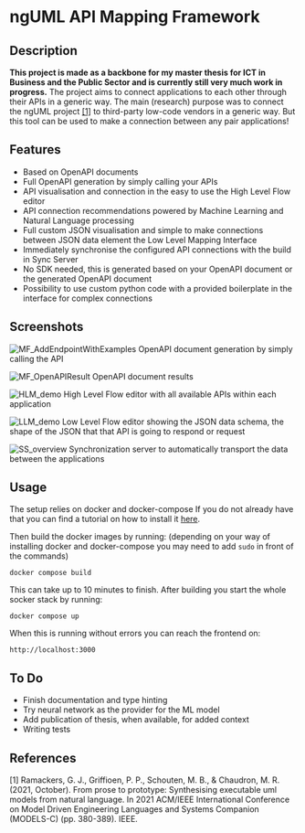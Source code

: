 # ngUML API Mapping Framework
## Description
**This project is made as a backbone for my master thesis for ICT in Business and the Public Sector and is currently still very much work in progress.** 
The project aims to connect applications to each other through their APIs in a generic way.
The main (research) purpose was to connect the ngUML project [[1]](#1) to third-party low-code vendors in a generic way. 
But this tool can be used to make a connection between any pair applications!

## Features
* Based on OpenAPI documents
* Full OpenAPI generation by simply calling your APIs
* API visualisation and connection in the easy to use the High Level Flow editor
* API connection recommendations powered by Machine Learning and Natural Language processing
* Full custom JSON visualisation and simple to make connections between JSON data element the Low Level Mapping Interface
* Immediately synchronise the configured API connections with the build in Sync Server
* No SDK needed, this is generated based on your OpenAPI document or the generated OpenAPI document
* Possibility to use custom python code with a provided boilerplate in the interface for complex connections

## Screenshots
![MF_AddEndpointWithExamples](https://user-images.githubusercontent.com/24565835/198352124-064a1b10-57f8-409b-9e93-df43bad62dbe.png)
OpenAPI document generation by simply calling the API

![MF_OpenAPIResult](https://user-images.githubusercontent.com/24565835/198352159-90d4424f-d780-4d58-b174-900b2fe20dbd.png)
OpenAPI document results

![HLM_demo](https://user-images.githubusercontent.com/24565835/198352021-69c5ddf5-fd9f-434c-a154-f7eba43220fb.png)
High Level Flow editor with all available APIs within each application

![LLM_demo](https://user-images.githubusercontent.com/24565835/198352056-05d1d879-1b2c-453a-8ef1-729bc02e5c3a.png)
Low Level Flow editor showing the JSON data schema, the shape of the JSON that that API is going to respond or request 

![SS_overview](https://user-images.githubusercontent.com/24565835/198352187-11a2e47c-4de8-4afa-b320-b000538b4985.png)
Synchronization server to automatically transport the data between the applications

## Usage
The setup relies on docker and docker-compose
If you do not already have that you can find a tutorial on how to install it [here](https://docs.docker.com/get-docker/).

Then build the docker images by running:
(depending on your way of installing docker and docker-compose you may need to add `sudo` in front of the commands)

`docker compose build`

This can take up to 10 minutes to finish. After building you start the whole socker stack by running:

`docker compose up`

When this is running without errors you can reach the frontend on:

`http://localhost:3000`

## To Do
* Finish documentation and type hinting
* Try neural network as the provider for the ML model
* Add publication of thesis, when available, for added context
* Writing tests

## References
<a id="1">[1]</a>
Ramackers, G. J., Griffioen, P. P., Schouten, M. B., & Chaudron, M. R. (2021, October). From prose to prototype: Synthesising executable uml models from natural language. In 2021 ACM/IEEE International Conference on Model Driven Engineering Languages and Systems Companion (MODELS-C) (pp. 380-389). IEEE.